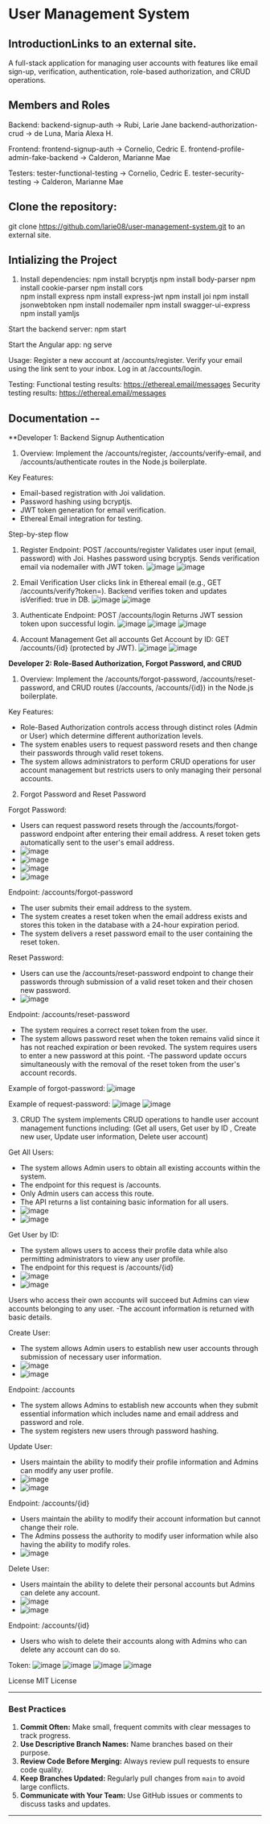 # User Management System
## IntroductionLinks to an external site.
A full-stack application for managing user accounts with features like email sign-up, verification, authentication, role-based authorization, and CRUD operations.

## Members and Roles

Backend:
backend-signup-auth -> Rubi, Larie Jane
backend-authorization-crud -> de Luna, Maria Alexa H.

Frontend:
frontend-signup-auth -> Cornelio, Cedric E.
frontend-profile-admin-fake-backend -> Calderon, Marianne Mae

Testers:
tester-functional-testing -> Cornelio, Cedric E.
tester-security-testing -> Calderon, Marianne Mae

## Clone the repository:
git clone https://github.com/larie08/user-management-system.git to an external site.

## Intializing the Project

1. Install dependencies:
npm install bcryptjs
npm install body-parser
npm install cookie-parser
npm install cors   
npm install express
npm install express-jwt
npm install joi
npm install jsonwebtoken
npm install nodemailer
npm install swagger-ui-express
npm install yamljs

Start the backend server:
npm start

Start the Angular app:
ng serve

Usage:
Register a new account at /accounts/register.
Verify your email using the link sent to your inbox.
Log in at /accounts/login.

Testing: 
Functional testing results: https://ethereal.email/messages
Security testing results: https://ethereal.email/messages

## Documentation --

**Developer 1: Backend Signup Authentication
1. Overview:
Implement the /accounts/register, /accounts/verify-email, and /accounts/authenticate routes in the Node.js boilerplate.

Key Features: 
- Email-based registration with Joi validation. 
- Password hashing using bcryptjs.
- JWT token generation for email verification.
- Ethereal Email integration for testing.

Step-by-step flow
1. Register
   Endpoint: POST /accounts/register
   Validates user input (email, password) with Joi.
   Hashes password using bcryptjs.
   Sends verification email via nodemailer with JWT token.
   ![image](https://github.com/user-attachments/assets/ecebaa7e-410f-4148-aae5-1194c358c713)
   ![image](https://github.com/user-attachments/assets/629caa83-1495-4f0a-bbf5-f8754cbccf92)

   
3. Email Verification
   User clicks link in Ethereal email (e.g., GET /accounts/verify?token=<JWT>).
   Backend verifies token and updates isVerified: true in DB.
   ![image](https://github.com/user-attachments/assets/c35bfc86-a416-4fbc-aac5-330dcfe55940)
   ![image](https://github.com/user-attachments/assets/a4f0b815-e7f7-4a2f-8ce6-0262af7f019f)

4. Authenticate
   Endpoint: POST /accounts/login
   Returns JWT session token upon successful login.
   ![image](https://github.com/user-attachments/assets/21b46d3f-d1ef-47a8-90d8-b701d075c892)
   ![image](https://github.com/user-attachments/assets/6c028d94-0da5-4d00-bc20-733339ed1759)
   ![image](https://github.com/user-attachments/assets/722e35b5-677d-4a4b-b9fb-548fbdd3a579)

6. Account Management
   Get all accounts
   Get Account by ID: GET /accounts/{id} (protected by JWT).
   ![image](https://github.com/user-attachments/assets/ddc37418-7390-44d2-9799-47dda33064ab)
   ![image](https://github.com/user-attachments/assets/24ec0563-372f-464a-be9d-df175c6437dc)

**Developer 2: Role-Based Authorization, Forgot Password, and CRUD**

1. Overview: 
Implement the /accounts/forgot-password, /accounts/reset-password, and CRUD routes (/accounts, /accounts/{id}) in the Node.js boilerplate.

Key Features: 
- Role-Based Authorization controls access through distinct roles (Admin or User) which determine different authorization levels.
- The system enables users to request password resets and then change their passwords through valid reset tokens.
- The system allows administrators to perform CRUD operations for user account management but restricts users to only managing their personal accounts.

2. Forgot Password and Reset Password

Forgot Password:
- Users can request password resets through the /accounts/forgot-password endpoint after entering their email address. A reset token gets automatically sent to the user's email address.
- ![image](https://github.com/user-attachments/assets/e7e782a2-c739-4676-8a64-821454075b00)
- ![image](https://github.com/user-attachments/assets/f28a7683-2134-401a-a84f-a0f81631edb6)
- ![image](https://github.com/user-attachments/assets/1e3fc7a6-22ea-4a6d-a477-0c02f1ee6590)
- ![image](https://github.com/user-attachments/assets/3085b7f6-89d9-4674-8064-70af5d3382cb)

Endpoint: /accounts/forgot-password
- The user submits their email address to the system.
- The system creates a reset token when the email address exists and stores this token in the database with a 24-hour expiration period.
- The system delivers a reset password email to the user containing the reset token.

Reset Password:
- Users can use the /accounts/reset-password endpoint to change their passwords through submission of a valid reset token and their chosen new password.
- ![image](https://github.com/user-attachments/assets/9c2db2fe-313f-44a4-84cf-d4f680b11c54)

Endpoint: /accounts/reset-password
- The system requires a correct reset token from the user.
- The system allows password reset when the token remains valid since it has not reached expiration or been revoked. The system requires users to enter a new password at this point.
-The password update occurs simultaneously with the removal of the reset token from the user's account records.

Example of forgot-password: 
![image](https://github.com/user-attachments/assets/e939b39a-ce00-4c9f-86a8-e262932e478f)


Example of request-password: 
![image](https://github.com/user-attachments/assets/34015fb2-e3a8-466c-b829-acf67500cfd0)
![image](https://github.com/user-attachments/assets/4b191a0d-5c4f-468f-873e-7a0f33f552d2)


3. CRUD 
The system implements CRUD operations to handle user account management functions including: (Get  all users, Get user by ID , Create new user, Update user information, Delete user account)

Get All Users:
- The system allows Admin users to obtain all existing accounts within the system.
- The endpoint  for this request is /accounts.
- Only Admin users can access this route.
- The API returns a list  containing basic information for all users.
- ![image](https://github.com/user-attachments/assets/82e0e4bf-1142-4612-9917-06670e60bfd6)
- ![image](https://github.com/user-attachments/assets/e9e7126f-c5ec-4695-aa91-594933158220)

Get User by ID:
- The system allows users to access their profile  data while also permitting administrators to view any user profile.
- The endpoint for this request is  /accounts/{id}
- ![image](https://github.com/user-attachments/assets/a8b435c9-d836-4eab-be97-d162c8ee2714)
- ![image](https://github.com/user-attachments/assets/1585618b-3e6d-4d4c-9b86-561ef2224002)

Users who access their own accounts will succeed but Admins can view accounts belonging to any user.
-The account information is returned with basic details.

Create User:
- The system allows Admin users to establish  new user accounts through submission of necessary user information.
- ![image](https://github.com/user-attachments/assets/c67ab91a-dfe1-4c90-8613-2ee2b6a49653)
- ![image](https://github.com/user-attachments/assets/c37def83-2da3-4c60-b01e-9c8b82bfe488)

Endpoint: /accounts
- The system allows Admins  to establish new accounts when they submit essential information which includes name and email address and password and role.
- The system registers new users through password hashing.

Update User:
- Users maintain the ability to modify their profile  information and Admins can modify any user profile.
- ![image](https://github.com/user-attachments/assets/9d3e751f-48c9-4251-942e-0f8cbf1490b4)
- ![image](https://github.com/user-attachments/assets/104f7ac2-e887-4fd9-85b0-1efceb4b635b)

Endpoint: /accounts/{id}
- Users maintain the  ability to modify their account information but cannot change their role.
- The Admins possess the authority to modify  user information while also having the ability to modify roles.
- ![image](https://github.com/user-attachments/assets/9ede45bc-3dcc-4e52-aa10-32b6d698eea7)

Delete User:
- Users maintain the ability to delete  their personal accounts but Admins can delete any account.
- ![image](https://github.com/user-attachments/assets/986e1c5a-b53b-47dc-a073-3e03d042cd84)
- ![image](https://github.com/user-attachments/assets/e1334d9a-541a-4fe9-a2bf-f09f62155990)

Endpoint: /accounts/{id}
- Users who  wish to delete their accounts along with Admins who can delete any account can do so.

Token: 
![image](https://github.com/user-attachments/assets/e76f6b0c-a3cb-40d4-b665-035a6a858314)
![image](https://github.com/user-attachments/assets/8057b50a-9bdf-4c85-a0a7-767780b45f7a)
![image](https://github.com/user-attachments/assets/759a0605-ec73-4c9a-8855-b104639b700c)
![image](https://github.com/user-attachments/assets/e1fd16f7-dfb0-4548-a19e-0c1b5ea40db7)

   

License
MIT License

---
### **Best Practices**
1. **Commit Often:** Make small, frequent commits with clear messages to track progress.
2. **Use Descriptive Branch Names:** Name branches based on their purpose.
3. **Review Code Before Merging:** Always review pull requests to ensure code quality.
4. **Keep Branches Updated:** Regularly pull changes from `main` to avoid large conflicts.
5. **Communicate with Your Team:** Use GitHub issues or comments to discuss tasks and updates.
---
